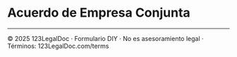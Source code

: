 # Acuerdo de Empresa Conjunta

---
© 2025 123LegalDoc · Formulario DIY · No es asesoramiento legal · Términos: 123LegalDoc.com/terms
